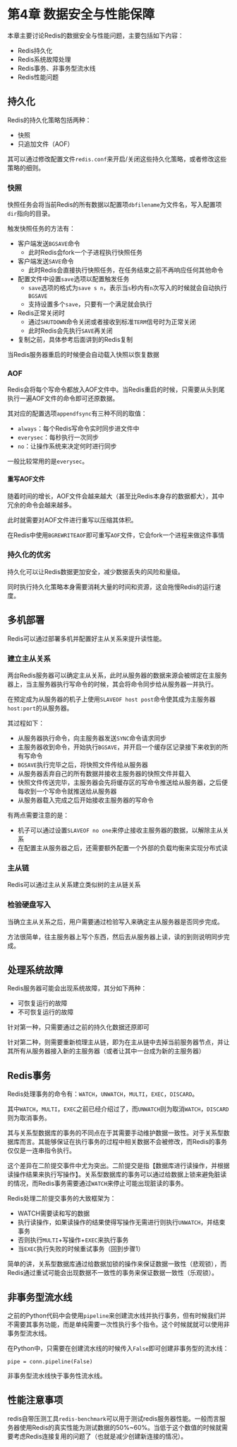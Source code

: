 # 第4章 数据安全与性能保障

本章主要讨论Redis的数据安全与性能问题，主要包括如下内容：

+ Redis持久化
+ Redis系统故障处理
+ Redis事务、非事务型流水线
+ Redis性能问题

## 持久化

Redis的持久化策略包括两种：

+ 快照
+ 只追加文件（AOF）

其可以通过修改配置文件`redis.conf`来开启/关闭这些持久化策略，或者修改这些策略的细则。

### 快照

快照任务会将当前Redis的所有数据以配置项`dbfilename`为文件名，写入配置项`dir`指向的目录。

触发快照任务的方法有：

+ 客户端发送`BGSAVE`命令
  + 此时Redis会fork一个子进程执行快照任务
+ 客户端发送`SAVE`命令
  + 此时Redis会直接执行快照任务，在任务结束之前不再响应任何其他命令
+ 配置文件中设置`save`选项以配置触发任务
  + `save`选项的格式为`save s n`，表示当`s`秒内有`n`次写入的时候就会自动执行`BGSAVE`
  + 支持设置多个`save`，只要有一个满足就会执行
+ Redis正常关闭时
  + 通过`SHUTDOWN`命令关闭或者接收到标准`TERM`信号时为正常关闭
  + 此时Redis会先执行`SAVE`再关闭
+ 复制之前，具体参考后面讲到的Redis复制

当Redis服务器重启的时候便会自动载入快照以恢复数据

### AOF

Redis会将每个写命令都放入AOF文件中。当Redis重启的时候，只需要从头到尾执行一遍AOF文件的命令即可还原数据。

其对应的配置选项`appendfsync`有三种不同的取值：

+ `always`：每个Redis写命令实时同步进文件中
+ `everysec`：每秒执行一次同步
+ `no`：让操作系统来决定何时进行同步

一般比较常用的是`everysec`。

#### 重写AOF文件

随着时间的增长，AOF文件会越来越大（甚至比Redis本身存的数据都大），其中冗余的命令会越来越多。

此时就需要对AOF文件进行重写以压缩其体积。

在Redis中使用`BGREWRITEAOF`即可重写`AOF`文件，它会fork一个进程来做这件事情

### 持久化的优劣

持久化可以让Redis数据更加安全，减少数据丢失的风险和量级。

同时执行持久化策略本身需要消耗大量的时间和资源，这会拖慢Redis的运行速度。

## 多机部署

Redis可以通过部署多机并配置好主从关系来提升读性能。

### 建立主从关系

两台Redis服务器可以确定主从关系，此时从服务器的数据来源会被绑定在主服务器上，当主服务器执行写命令的时候，其会将命令同步给从服务器一并执行。

在预定成为从服务器的机子上使用`SLAVEOF host post`命令使其成为主服务器`host:port`的从服务器。

其过程如下：

+ 从服务器执行命令，向主服务器发送`SYNC`命令请求同步
+ 主服务器收到命令，开始执行`BGSAVE`，并开启一个缓存区记录接下来收到的所有写命令
+ `BGSAVE`执行完毕之后，将快照文件传给从服务器
+ 从服务器丢弃自己的所有数据并接收主服务器的快照文件并载入
+ 快照文件传送完毕，主服务器会先将缓存区的写命令推送给从服务器，之后便每收到一个写命令就推送给从服务器
+ 从服务器载入完成之后开始接收主服务器的写命令

有两点需要注意的是：

+ 机子可以通过设置`SLAVEOF no one`来停止接收主服务器的数据，以解除主从关系
+ 在配置主从服务器之后，还需要额外配置一个外部的负载均衡来实现分布式读

### 主从链

Redis可以通过主从关系建立类似树的主从链关系

### 检验硬盘写入

当确立主从关系之后，用户需要通过检验写入来确定主从服务器是否同步完成。

方法很简单，往主服务器上写个东西，然后去从服务器上读，读的到则说明同步完成。

## 处理系统故障

Redis服务器可能会出现系统故障，其分如下两种：

+ 可恢复运行的故障
+ 不可恢复运行的故障

针对第一种，只需要通过之前的持久化数据还原即可

针对第二种，则需要重新梳理主从链，即为在主从链中去掉当前服务器节点，并让其所有从服务器接入新的主服务器（或者让其中一台成为新的主服务器）

## Redis事务

Redis处理事务的命令有：`WATCH`，`UNWATCH`，`MULTI`，`EXEC`，`DISCARD`。

其中`WATCH`，`MULTI`，`EXEC`之前已经介绍过了，而`UNWATCH`则为取消`WATCH`，`DISCARD`则为取消事务。

其与关系型数据库的事务的不同点在于其需要手动维护数据一致性。对于关系型数据库而言。其能够保证在执行事务的过程中相关数据不会被修改，而Redis的事务仅仅是一连串指令执行。

这个差异在二阶提交事件中尤为突出。二阶提交是指【数据库进行读操作，并根据读操作结果来执行写操作】。关系型数据库的事务可以通过给数据上锁来避免脏读的情况，而Redis事务需要通过`WATCH`来停止可能出现脏读的事务。

Redis处理二阶提交事务的大致框架为：

+ WATCH需要读和写的数据
+ 执行读操作，如果读操作的结果使得写操作无需进行则执行`UNWATCH`，并结束事务
+ 否则执行`MULTI`+写操作+`EXEC`来执行事务
+ 当`EXEC`执行失败的时候重试事务（回到步骤1）

简单的讲，关系型数据库通过给数据加锁的操作来保证数据一致性（悲观锁），而Redis通过重试可能会出现数据不一致性的事务来保证数据一致性（乐观锁）。

## 非事务型流水线

之前的Python代码中会使用`pipeline`来创建流水线并执行事务，但有时候我们并不需要其事务功能，而是单纯需要一次性执行多个指令。这个时候就就可以使用非事务型流水线。

在Python中，只需要在创建流水线的时候传入`False`即可创建非事务型的流水线：

```
pipe = conn.pipeline(False)
```

非事务型流水线快于事务性流水线。

## 性能注意事项

redis自带压测工具`redis-benchmark`可以用于测试redis服务器性能。一般而言服务器使用Redis的真实性能为测试数据的50%~60%。当低于这个数值的时候就需要考虑Redis连接复用的问题了（也就是减少创建新连接的情况）。